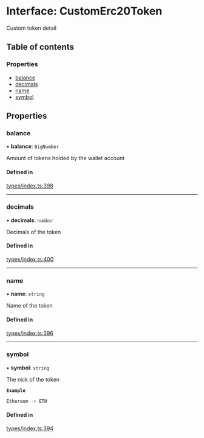 # Interface: CustomErc20Token

Custom token detail

## Table of contents

### Properties

- [balance](CustomErc20Token.md#balance)
- [decimals](CustomErc20Token.md#decimals)
- [name](CustomErc20Token.md#name)
- [symbol](CustomErc20Token.md#symbol)

## Properties

### balance

• **balance**: `BigNumber`

Amount of tokens holded by the wallet account

#### Defined in

[types/index.ts:398](https://github.com/nevermined-io/react-components/blob/a00d087/catalog/src/types/index.ts#L398)

___

### decimals

• **decimals**: `number`

Decimals of the token

#### Defined in

[types/index.ts:400](https://github.com/nevermined-io/react-components/blob/a00d087/catalog/src/types/index.ts#L400)

___

### name

• **name**: `string`

Name of the token

#### Defined in

[types/index.ts:396](https://github.com/nevermined-io/react-components/blob/a00d087/catalog/src/types/index.ts#L396)

___

### symbol

• **symbol**: `string`

The nick of the token

**`Example`**

```ts
Ethereum -> ETH
```

#### Defined in

[types/index.ts:394](https://github.com/nevermined-io/react-components/blob/a00d087/catalog/src/types/index.ts#L394)

